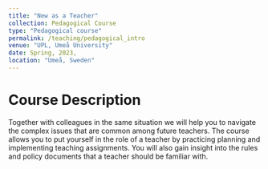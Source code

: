 ```yaml
---
title: "New as a Teacher"
collection: Pedagogical Course
type: "Pedagogical course"
permalink: /teaching/pedagogical_intro
venue: "UPL, Umeå University"
date: Spring, 2023,
location: "Umeå, Sweden"
---
```


Course Description
======

Together with colleagues in the same situation we will help you to navigate the complex issues that are common among future teachers. 
The course allows you to put yourself in the role of a teacher by practicing planning and implementing teaching assignments.
You will also gain insight into the rules and policy documents that a teacher should be familiar with.
